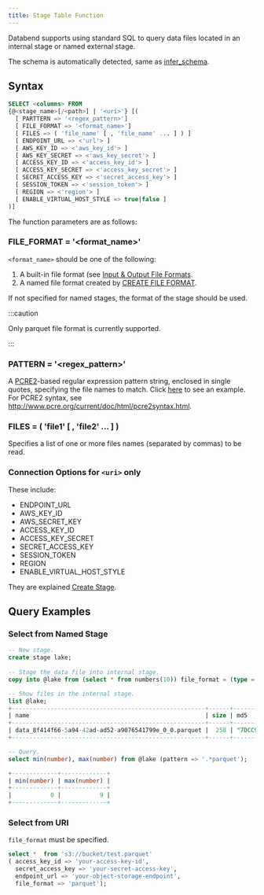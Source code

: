 ```yaml
---
title: Stage Table Function  
---
```


Databend supports using standard SQL to query data files located in an internal stage or named external stage.

The schema is automatically detected, same as [infer_schema](infer_schema.md).

## Syntax

```sql
SELECT <columns> FROM
{@<stage_name>[/<path>] | '<uri>'} [(
  [ PARTTERN => '<regex_pattern>']
  [ FILE_FORMAT => '<format_name>']
  [ FILES => ( 'file_name' [ , 'file_name' ... ] ) ]
  [ ENDPOINT_URL => <'url'> ]
  [ AWS_KEY_ID => <'aws_key_id'> ]
  [ AWS_KEY_SECRET => <'aws_key_secret'> ]
  [ ACCESS_KEY_ID => <'access_key_id'> ]
  [ ACCESS_KEY_SECRET => <'access_key_secret'> ]
  [ SECRET_ACCESS_KEY => <'secret_access_key'> ]
  [ SESSION_TOKEN => <'session_token'> ]
  [ REGION => <'region'> ]
  [ ENABLE_VIRTUAL_HOST_STYLE => true|false ]
)]
```

The function parameters are as follows:

### FILE_FORMAT = '<format_name>'

`<format_name>` should be one of the following:

1. A built-in file format (see [Input & Output File Formats](../../13-sql-reference/75-file-format-options.md).
2. A named file format created by [CREATE FILE FORMAT](../../14-sql-commands/00-ddl/100-file-format/01-ddl-create-file-format.md).

If not specified for named stages, the format of the stage should be used.

:::caution

Only parquet file format is currently supported.

:::

### PATTERN = '<regex_pattern>'

A [PCRE2](https://www.pcre.org/current/doc/html/)-based regular expression pattern string, enclosed in single quotes, specifying the file names to match. Click [here](#loading-data-with-pattern-matching) to see an example. For PCRE2 syntax, see http://www.pcre.org/current/doc/html/pcre2syntax.html.


### FILES  = ( 'file1' [ , 'file2' ... ] )

Specifies a list of one or more files names (separated by commas) to be read.

### Connection Options for `<uri>` only 

These include:

- ENDPOINT_URL
- AWS_KEY_ID 
- AWS_SECRET_KEY
- ACCESS_KEY_ID
- ACCESS_KEY_SECRET
- SECRET_ACCESS_KEY
- SESSION_TOKEN
- REGION
- ENABLE_VIRTUAL_HOST_STYLE

They are explained [Create Stage](../../14-sql-commands/00-ddl/40-stage/01-ddl-create-stage.md).

## Query Examples

### Select from Named Stage

```sql
-- New stage.
create stage lake;
    
-- Stage the data file into internal stage.
copy into @lake from (select * from numbers(10)) file_format = (type = PARQUET);

-- Show files in the internal stage.
list @lake;
+-------------------------------------------------------+------+------------------------------------+-------------------------------+---------+
| name                                                  | size | md5                                | last_modified                 | creator |
+-------------------------------------------------------+------+------------------------------------+-------------------------------+---------+
| data_8f414f66-5a94-42ad-ad52-a9076541799e_0_0.parquet |  258 | "7DCC9FFE04EA1F6882AED2CF9640D3D4" | 2023-02-24 09:55:46.000 +0000 | NULL    |
+-------------------------------------------------------+------+------------------------------------+-------------------------------+---------+

-- Query.
select min(number), max(number) from @lake (pattern => '.*parquet');

+-------------+-------------+
| min(number) | max(number) |
+-------------+-------------+
|           0 |           9 |
+-------------+-------------+
```

### Select from URI

`file_format` must be specified.

```sql
select *  from 's3://bucket/test.parquet' 
( access_key_id => 'your-access-key-id', 
  secret_access_key => 'your-secret-access-key',
  endpoint_url => 'your-object-storage-endpoint',
  file_format => 'parquet');  
```

